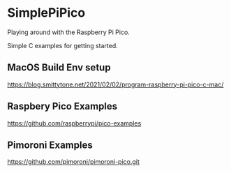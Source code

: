 # SimplePiPico
Playing around with the Raspberry Pi Pico.

Simple C examples for getting started.


## MacOS Build Env setup
https://blog.smittytone.net/2021/02/02/program-raspberry-pi-pico-c-mac/ 

## Raspbery Pico Examples
https://github.com/raspberrypi/pico-examples

## Pimoroni Examples
https://github.com/pimoroni/pimoroni-pico.git
